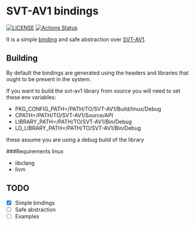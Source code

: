 # SVT-AV1 bindings

[![LICENSE](https://img.shields.io/badge/license-MIT-blue.svg)](LICENSE)
[![Actions Status](https://github.com/rust-av/svt-av1-rs/workflows/svt-av1/badge.svg)](https://github.com/rust-av/svt-av1-rs/actions)

It is a simple [binding][1] and safe abstraction over [SVT-AV1][2].

## Building

By default the bindings are generated using the headers and libraries that ought to be present in the system.

If you want to build the svt-av1 library from source you will need to set these env variables:

* PKG_CONFIG_PATH=/PATH/TO/SVT-AV1/Build/linux/Debug
* CPATH=/PATH/TO/SVT-AV1/Source/API
* LIBRARY_PATH=/PATH/TO/SVT-AV1/Bin/Debug
* LD_LIBRARY_PATH=/PATH/TO/SVT-AV1/Bin/Debug

these assume you are using a debug build of the library

###Requirements linux

* libclang
* llvm

## TODO
- [x] Simple bindings
- [ ] Safe abstraction
- [ ] Examples

[1]: https://github.com/rust-lang/rust-bindgen
[2]: https://github.com/OpenVisualCloud/SVT-AV1
